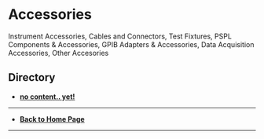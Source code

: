 # Accessories
Instrument Accessories, Cables and Connectors, Test Fixtures, PSPL Components & Accessories, GPIB Adapters & Accessories, Data Acquisition Accessories, Other Accesories

## Directory
* **[no content.. yet!](./)**

----
* **[Back to Home Page](./../README.md)**
----
